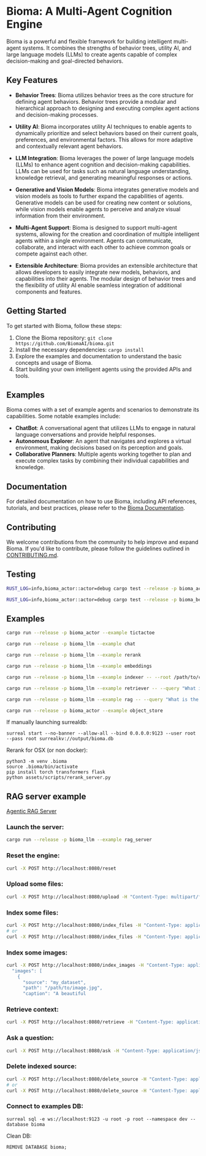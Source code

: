 # Bioma: A Multi-Agent Cognition Engine

Bioma is a powerful and flexible framework for building intelligent multi-agent systems. It combines the strengths of behavior trees, utility AI, and large language models (LLMs) to create agents capable of complex decision-making and goal-directed behaviors.

## Key Features

- **Behavior Trees**: Bioma utilizes behavior trees as the core structure for defining agent behaviors. Behavior trees provide a modular and hierarchical approach to designing and executing complex agent actions and decision-making processes.

- **Utility AI**: Bioma incorporates utility AI techniques to enable agents to dynamically prioritize and select behaviors based on their current goals, preferences, and environmental factors. This allows for more adaptive and contextually relevant agent behaviors.

- **LLM Integration**: Bioma leverages the power of large language models (LLMs) to enhance agent cognition and decision-making capabilities. LLMs can be used for tasks such as natural language understanding, knowledge retrieval, and generating meaningful responses or actions.

- **Generative and Vision Models**: Bioma integrates generative models and vision models as tools to further expand the capabilities of agents. Generative models can be used for creating new content or solutions, while vision models enable agents to perceive and analyze visual information from their environment.

- **Multi-Agent Support**: Bioma is designed to support multi-agent systems, allowing for the creation and coordination of multiple intelligent agents within a single environment. Agents can communicate, collaborate, and interact with each other to achieve common goals or compete against each other.

- **Extensible Architecture**: Bioma provides an extensible architecture that allows developers to easily integrate new models, behaviors, and capabilities into their agents. The modular design of behavior trees and the flexibility of utility AI enable seamless integration of additional components and features.

## Getting Started

To get started with Bioma, follow these steps:

1. Clone the Bioma repository: `git clone https://github.com/BiomaAI/bioma.git`
2. Install the necessary dependencies: `cargo install`
3. Explore the examples and documentation to understand the basic concepts and usage of Bioma.
4. Start building your own intelligent agents using the provided APIs and tools.

## Examples

Bioma comes with a set of example agents and scenarios to demonstrate its capabilities. Some notable examples include:

- **ChatBot**: A conversational agent that utilizes LLMs to engage in natural language conversations and provide helpful responses.
- **Autonomous Explorer**: An agent that navigates and explores a virtual environment, making decisions based on its perception and goals.
- **Collaborative Planners**: Multiple agents working together to plan and execute complex tasks by combining their individual capabilities and knowledge.

## Documentation

For detailed documentation on how to use Bioma, including API references, tutorials, and best practices, please refer to the [Bioma Documentation](link-to-documentation).

## Contributing

We welcome contributions from the community to help improve and expand Bioma. If you'd like to contribute, please follow the guidelines outlined in [CONTRIBUTING.md](link-to-contributing-guide).

## Testing

```bash
RUST_LOG=info,bioma_actor::actor=debug cargo test --release -p bioma_actor -- --nocapture test_actor_ping_pong
```

```bash
RUST_LOG=info,bioma_actor::actor=debug cargo test --release -p bioma_behavior -- --nocapture test_behavior_mock
```

## Examples

```bash
cargo run --release -p bioma_actor --example tictactoe
```

```bash
cargo run --release -p bioma_llm --example chat
```

```bash
cargo run --release -p bioma_llm --example rerank
```

```bash
cargo run --release -p bioma_llm --example embeddings
```

```bash
cargo run --release -p bioma_llm --example indexer -- --root /path/to/custom/root --globs "**/*.rs" --globs "**/*.toml"
```

```bash
cargo run --release -p bioma_llm --example retriever -- --query "What is the meaning of life?" --root /path/to/custom/root --globs "**/*.md"
```

```bash
cargo run --release -p bioma_llm --example rag -- --query "What is the meaning of life?" --root /path/to/custom/root --globs "**/*.md"
```

```bash
cargo run --release -p bioma_actor --example object_store
```

If manually launching surrealdb:

```
surreal start --no-banner --allow-all --bind 0.0.0.0:9123 --user root --pass root surrealkv://output/bioma.db
```

Rerank for OSX (or non docker):

```
python3 -m venv .bioma
source .bioma/bin/activate
pip install torch transformers flask
python assets/scripts/rerank_server.py
```

## RAG server example

[Agentic RAG Server](bioma_llm/examples/rag_server.md)

### Launch the server:

```bash
cargo run --release -p bioma_llm --example rag_server
```

### Reset the engine:

```bash
curl -X POST http://localhost:8080/reset
```

### Upload some files:

```bash
curl -X POST http://localhost:8080/upload -H "Content-Type: multipart/form-data" -F "file=@/path/to/file.zip" -F 'metadata={"path":"relative/to/store/path"};type=application/json'
```

### Index some files:

```bash
curl -X POST http://localhost:8080/index_files -H "Content-Type: application/json" -d '{"globs": ["/Users/rozgo/BiomaAI/bioma/bioma_*/**/*.rs"], "chunk_capacity": {"start": 500, "end": 2000}, "chunk_overlap": 200}'
# or
curl -X POST http://localhost:8080/index_files -H "Content-Type: application/json" -d '{"globs": ["relative/to/store/path"], "chunk_capacity": {"start": 500, "end": 2000}, "chunk_overlap": 200}'
```

### Index some images:

```bash
curl -X POST http://localhost:8080/index_images -H "Content-Type: application/json" -d '{
  "images": [
    {
      "source": "my_dataset",
      "path": "/path/to/image.jpg",
      "caption": "A beautiful
```

### Retrieve context:

```bash
curl -X POST http://localhost:8080/retrieve -H "Content-Type: application/json" -d '{"query": "Can I make a game with Bioma?", "threshold": 0.0, "limit": 10}'
```

### Ask a question:

```bash
curl -X POST http://localhost:8080/ask -H "Content-Type: application/json" -d '{"query": "Can I make a game with Bioma?"}'
```

### Delete indexed source:

```bash
curl -X POST http://localhost:8080/delete_source -H "Content-Type: application/json" -d '{"sources": ["/absolute/path/to/source1", "/absolute/path/to/source2"]}'
# or
curl -X POST http://localhost:8080/delete_source -H "Content-Type: application/json" -d '{"sources": ["relative/to/store/path1", "relative/to/store/path2"]}'
```

### Connect to examples DB:

```
surreal sql -e ws://localhost:9123 -u root -p root --namespace dev --database bioma
```

Clean DB:

```
REMOVE DATABASE bioma;
```
